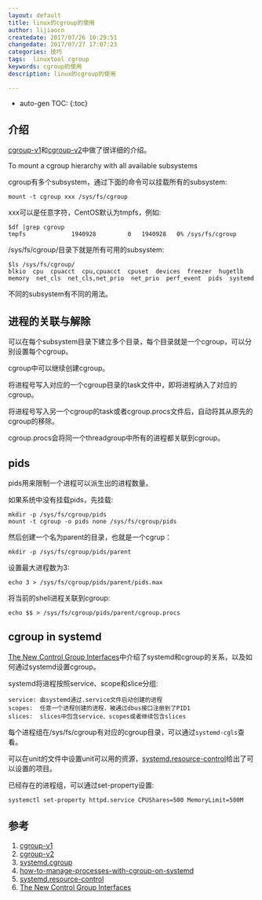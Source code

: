 ```yaml
---
layout: default
title: linux的cgroup的使用
author: lijiaocn
createdate: 2017/07/26 10:29:51
changedate: 2017/07/27 17:07:23
categories: 技巧
tags:  linuxtool cgroup
keywords: cgroup的使用
description: linux的cgroup的使用

---
```


* auto-gen TOC:
{:toc}

## 介绍

[cgroup-v1][1]和[cgroup-v2][2]中做了很详细的介绍。

To mount a cgroup hierarchy with all available subsystems

cgroup有多个subsystem，通过下面的命令可以挂载所有的subsystem:

	mount -t cgroup xxx /sys/fs/cgroup

xxx可以是任意字符，CentOS默认为tmpfs，例如:

	$df |grep cgroup
	tmpfs             1940928         0   1940928   0% /sys/fs/cgroup

/sys/fs/cgroup/目录下就是所有可用的subsystem:

	$ls /sys/fs/cgroup/
	blkio  cpu  cpuacct  cpu,cpuacct  cpuset  devices  freezer  hugetlb  
	memory  net_cls  net_cls,net_prio  net_prio  perf_event  pids  systemd

不同的subsystem有不同的用法。

## 进程的关联与解除

可以在每个subsystem目录下建立多个目录，每个目录就是一个cgroup，可以分别设置每个cgroup。

cgroup中可以继续创建cgroup。

将进程号写入对应的一个cgroup目录的task文件中，即将进程纳入了对应的cgroup。

将进程号写入另一个cgroup的task或者cgroup.procs文件后，自动将其从原先的cgroup的移除。

cgroup.procs会将同一个threadgroup中所有的进程都关联到cgroup。

## pids

pids用来限制一个进程可以派生出的进程数量。

如果系统中没有挂载pids，先挂载:

	mkdir -p /sys/fs/cgroup/pids
	mount -t cgroup -o pids none /sys/fs/cgroup/pids

然后创建一个名为parent的目录，也就是一个cgrup：

	mkdir -p /sys/fs/cgroup/pids/parent

设置最大进程数为3:

	echo 3 > /sys/fs/cgroup/pids/parent/pids.max

将当前的shell进程关联到cgroup:

	echo $$ > /sys/fs/cgroup/pids/parent/cgroup.procs

## cgroup in systemd

[The New Control Group Interfaces][6]中介绍了systemd和cgroup的关系，以及如何通过systemd设置cgroup。

systemd将进程按照service、scope和slice分组:

	service: 由systemd通过.service文件启动创建的进程
	scopes:  任意一个进程创建的进程，被通过dbus接口注册到了PID1
	slices:  slices中包含service、scopes或者继续包含slices

每个进程组在/sys/fs/cgroup有对应的cgroup目录，可以通过`systemd-cgls`查看。

可以在unit的文件中设置unit可以用的资源，[systemd.resource-control][5]给出了可以设置的项目。

已经存在的进程组，可以通过set-property设置:

	systemctl set-property httpd.service CPUShares=500 MemoryLimit=500M

## 参考

1. [cgroup-v1][1]
2. [cgroup-v2][2]
3. [systemd.cgroup][3]
4. [how-to-manage-processes-with-cgroup-on-systemd][4]
5. [systemd.resource-control][5]
6. [The New Control Group Interfaces][6]

[1]: https://www.kernel.org/doc/Documentation/cgroup-v1/  "cgroup-v1" 
[2]: https://www.kernel.org/doc/Documentation/cgroup-v2.txt  "cgroup-v2"
[3]: http://man7.org/linux/man-pages/man5/systemd.cgroup.5.html  "systemd.cgroup"
[4]: https://linuxaria.com/article/how-to-manage-processes-with-cgroup-on-systemd  "how-to-manage-processes-with-cgroup-on-systemd"
[5]: https://www.freedesktop.org/software/systemd/man/systemd.resource-control.html "systemd.resource-control"
[6]: https://www.freedesktop.org/wiki/Software/systemd/ControlGroupInterface/ "The New Control Group Interfaces"
